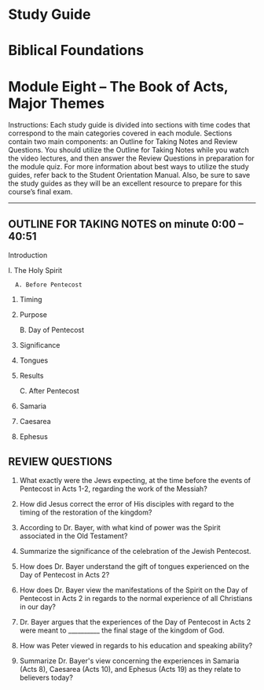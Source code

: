 
# Study Guide 
# Biblical Foundations
# Module Eight – The Book of Acts, Major Themes

Instructions: Each study guide is divided into sections with time codes that correspond to the main categories covered in each module. Sections contain two main components: an Outline for Taking Notes and Review Questions. You should utilize the Outline for Taking Notes while you watch the video lectures, and then answer the Review Questions in preparation for the module quiz. For more information about best ways to utilize the study guides, refer back to the Student Orientation Manual. Also, be sure to save the study guides as they will be an excellent resource to prepare for this course’s final exam.

**********************************

## OUTLINE FOR TAKING NOTES on minute 0:00 – 40:51

Introduction

I. The Holy Spirit

      A. Before Pentecost

1. Timing

2. Purpose

      B. Day of Pentecost

1. Significance

2. Tongues

3. Results

      C. After Pentecost

1. Samaria

2. Caesarea

3. Ephesus


## REVIEW QUESTIONS

1. What exactly were the Jews expecting, at the time before the events of Pentecost in Acts 1-2, regarding the work of the Messiah?
       
2. How did Jesus correct the error of His disciples with regard to the timing of the restoration of the kingdom?
       
3. According to Dr. Bayer, with what kind of power was the Spirit associated in the Old Testament?
       
4. Summarize the significance of the celebration of the Jewish Pentecost.
       
5. How does Dr. Bayer understand the gift of tongues experienced on the Day of Pentecost in Acts 2?
       
6. How does Dr. Bayer view the manifestations of the Spirit on the Day of Pentecost in Acts 2 in regards to the normal experience of all Christians in our day?
       
7. Dr. Bayer argues that the experiences of the Day of Pentecost in Acts 2 were meant to __________ the final stage of the kingdom of God.
       
8. How was Peter viewed in regards to his education and speaking ability?
       
9. Summarize Dr. Bayer's view concerning the experiences in Samaria (Acts 8), Caesarea (Acts 10), and Ephesus (Acts 19) as they relate to believers today?
